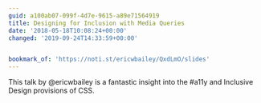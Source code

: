 ```yaml
---
guid: a100ab07-099f-4d7e-9615-a89e71564919
title: Designing for Inclusion with Media Queries
date: '2018-05-18T10:08:24+00:00'
changed: '2019-09-24T14:33:59+00:00'


bookmark_of: 'https://noti.st/ericwbailey/QxdLmO/slides'
---
```



This talk by @ericwbailey is a fantastic insight into the #a11y and Inclusive Design provisions of CSS.
